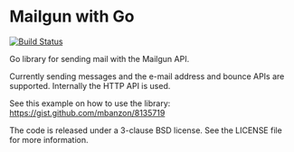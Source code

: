 Mailgun with Go
===============

[![Build Status](https://travis-ci.org/mbanzon/mailgun.png?branch=master)](https://travis-ci.org/mbanzon/mailgun)

Go library for sending mail with the Mailgun API.

Currently sending messages and the e-mail address and bounce APIs are supported. Internally the HTTP API is
used.

See this example on how to use the library: https://gist.github.com/mbanzon/8135719

The code is released under a 3-clause BSD license. See the LICENSE file for more information.
